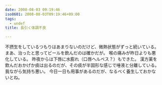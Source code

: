 ```yaml
---
date: 2008-08-03 09:19:46
iso8601: 2008-08-03T09:19:46+09:00
tags:
  - undef
title: 長引く体調不良

---
```


不摂生をしているつもりはあまりないのだけど、微熱状態がずっと続いている。
まあ、治ったと思ってビールを飲んだのは確かだが。
喉の痛みが昨日よりも悪化している。
昨夜からは下唇に水膨れ（口唇ヘルペス？）もできた。
漢方薬を飲んだおかげか痰は出るのだが、その痰が半固形な感じで唾液と分離している。
我ながら気持ち悪い。
今日一日も用事があるのだが、なるべく養生しておかないとね&#133;。
    	